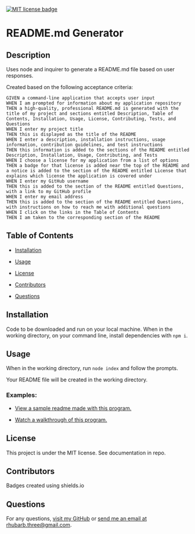 [![MIT license badge](https://img.shields.io/badge/License-MIT-green})](https://shields.io/)

# README.md Generator

## Description

Uses node and inquirer to generate a README.md file based on user responses.

Created based on the following acceptance criteria:

```
GIVEN a command-line application that accepts user input
WHEN I am prompted for information about my application repository
THEN a high-quality, professional README.md is generated with the title of my project and sections entitled Description, Table of Contents, Installation, Usage, License, Contributing, Tests, and Questions
WHEN I enter my project title
THEN this is displayed as the title of the README
WHEN I enter a description, installation instructions, usage information, contribution guidelines, and test instructions
THEN this information is added to the sections of the README entitled Description, Installation, Usage, Contributing, and Tests
WHEN I choose a license for my application from a list of options
THEN a badge for that license is added near the top of the README and a notice is added to the section of the README entitled License that explains which license the application is covered under
WHEN I enter my GitHub username
THEN this is added to the section of the README entitled Questions, with a link to my GitHub profile
WHEN I enter my email address
THEN this is added to the section of the README entitled Questions, with instructions on how to reach me with additional questions
WHEN I click on the links in the Table of Contents
THEN I am taken to the corresponding section of the README
```

## Table of Contents

- [Installation](#installation)

- [Usage](#usage)

- [License](#license)

- [Contributors](#contributors)

- [Questions](#questions)

## <a id="installation"></a>Installation

Code to be downloaded and run on your local machine. When in the working directory, on your command line, install dependencies with `npm i`.

## <a id="usage"></a>Usage

When in the working directory, run `node index` and follow the prompts.

Your README file will be created in the working directory.

### Examples:

- [View a sample readme made with this program.](./sample-README.md)

- [Watch a walkthrough of this program.](https://drive.google.com/file/d/1kh5SyBIilXWGaavo4pcE0JEsKwCmcYwZ/view)

## <a id="license"></a>License

This project is under the MIT license. See documentation in repo.

## <a id='contributors'></a>Contributors

Badges created using shields.io

## <a id="questions"></a>Questions

For any questions, [visit my GitHub](https://github.com/rhubarb414)
or [send me an email at rhubarb.three@gmail.com](mailto:rhubarb.three@gmail.com).
